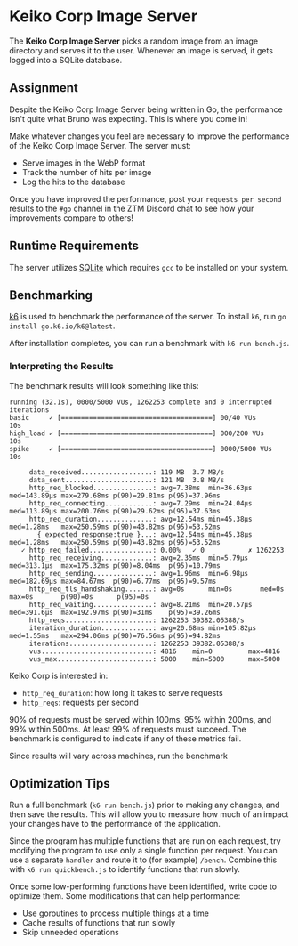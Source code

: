 # Keiko Corp Image Server

The __Keiko Corp Image Server__ picks a random image from an image directory and serves it to the user. Whenever an
image is served, it gets logged into a SQLite database.

## Assignment

Despite the Keiko Corp Image Server being written in Go, the performance isn't quite what Bruno was expecting. This is
where you come in!

Make whatever changes you feel are necessary to improve the performance of the Keiko Corp Image Server. The server must:

* Serve images in the WebP format
* Track the number of hits per image
* Log the hits to the database

Once you have improved the performance, post your `requests per second` results to the `#go` channel in the ZTM Discord
chat to see how your improvements compare to others!

## Runtime Requirements

The server utilizes [SQLite](https://www.sqlite.org/index.html) which requires `gcc` to be installed on your system.

## Benchmarking

[k6](https://k6.io/) is used to benchmark the performance of the server. To install `k6`,
run `go install go.k6.io/k6@latest`.

After installation completes, you can run a benchmark with `k6 run bench.js`.

### Interpreting the Results

The benchmark results will look something like this:

```
running (32.1s), 0000/5000 VUs, 1262253 complete and 0 interrupted iterations
basic     ✓ [======================================] 00/40 VUs      10s
high_load ✓ [======================================] 000/200 VUs    10s
spike     ✓ [======================================] 0000/5000 VUs  10s

     data_received..................: 119 MB  3.7 MB/s
     data_sent......................: 121 MB  3.8 MB/s
     http_req_blocked...............: avg=7.38ms  min=36.63µs  med=143.89µs max=279.68ms p(90)=29.81ms p(95)=37.96ms
     http_req_connecting............: avg=7.29ms  min=24.04µs  med=113.89µs max=200.76ms p(90)=29.62ms p(95)=37.63ms
     http_req_duration..............: avg=12.54ms min=45.38µs  med=1.28ms   max=250.59ms p(90)=43.82ms p(95)=53.52ms
       { expected_response:true }...: avg=12.54ms min=45.38µs  med=1.28ms   max=250.59ms p(90)=43.82ms p(95)=53.52ms
   ✓ http_req_failed................: 0.00%   ✓ 0           ✗ 1262253
     http_req_receiving.............: avg=2.35ms  min=5.79µs   med=313.1µs  max=175.32ms p(90)=8.04ms  p(95)=10.79ms
     http_req_sending...............: avg=1.96ms  min=6.98µs   med=182.69µs max=84.67ms  p(90)=6.77ms  p(95)=9.57ms
     http_req_tls_handshaking.......: avg=0s      min=0s       med=0s       max=0s       p(90)=0s      p(95)=0s
     http_req_waiting...............: avg=8.21ms  min=20.57µs  med=391.6µs  max=192.97ms p(90)=31ms    p(95)=39.26ms
     http_reqs......................: 1262253 39382.05388/s
     iteration_duration.............: avg=20.68ms min=105.82µs med=1.55ms   max=294.06ms p(90)=76.56ms p(95)=94.82ms
     iterations.....................: 1262253 39382.05388/s
     vus............................: 4816    min=0         max=4816
     vus_max........................: 5000    min=5000      max=5000
```

Keiko Corp is interested in:

* `http_req_duration`: how long it takes to serve requests
* `http_reqs`: requests per second

90% of requests must be served within 100ms, 95% within 200ms, and 99% within 500ms. At least 99% of requests must
succeed. The benchmark is configured to indicate if any of these metrics fail.

Since results will vary across machines, run the benchmark

## Optimization Tips

Run a full benchmark (`k6 run bench.js`) prior to making any changes, and then save the results. This will allow you to
measure how much of an impact your changes have to the performance of the application.

Since the program has multiple functions that are run on each request, try modifying the program to use only a single
function per request. You can use a separate `handler` and route it to (for example) `/bench`. Combine this
with `k6 run quickbench.js` to identify functions that run slowly.

Once some low-performing functions have been identified, write code to optimize them. Some modifications that can help
performance:

* Use goroutines to process multiple things at a time
* Cache results of functions that run slowly
* Skip unneeded operations